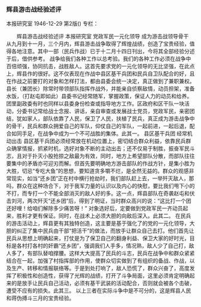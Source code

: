### 辉县游击战经验述评
本报研究室
1946-12-29
第2版()
专栏：

　　辉县游击战经验述评
    本报研究室
    党政军民一元化领导  成为游击战领导骨干
    从九月到十一月，三个月内，辉县游击战争取得了辉煌战绩，创造了宝贵经验，值得各地注意。其中一部（民兵作战）已于十二月十四日刊出，今将其全部经验分述于后，借供参考。
    战争给我们各种工作以总考验。我们的各种工作必须在战争中百倍顽强，协同抗击，战胜敌人。这首先要求党的一元化领导的无比坚强，在此点上，辉县作的很好。这不仅表现在作战中县区基干兵团和民兵自卫队配合的好，且在作战之前要打的对象和怎样打法，都由县委会统一决定，真正做到了兼职兼权。县长（兼团长）除常时带领部队指挥作战外，并能亲自侦察敌情，动员担架，准备水饭，（打赵屯即如此）县委书记经常随军，掌握政策，保证人力的动员和给养。团里副政委有时也同样以县委身份检查或指导地方工作。区政府和区干队一块活动，分委书记常给战士念报、讲话，亲自审查或发展战士党员，党政军民，亲密团结，犹如家人，部队依靠了人民，保卫了人民，扶植了民兵，真正成为游击战争中的骨干，民兵和群众拥爱自己的军队，仰仗自己的军队，一起前进，一起后退，配合如同手足，在战争中成为一个不可战胜的集体。此其一。
    县区基干兵团  经常机动出击
    县区基干兵团必须经常放在机动位置上，密切结合群众利益，依靠民兵群众确掌情报，抓紧时机，选好对象不断的主动出击；还不仅易于制胜，振奋军民斗志，且对于扑灭小股抢掠之敌最为有效，同时，地方上希望部队分散，而部队往往要集中的矛盾亦可迎刃而解。但首先要明确地方游击部队的作战方针，是集小胜为大胜，切忌“专吃大鱼”的思想，要知道贪多嚼不烂，是全然无益的。群众的观感非常现实，如当“还乡团”正在村中横行抢劫时，我们部队赶上去，一举歼灭敌人，那吗，群众在这种场合下，对于我军力量的认识以及内心的快慰，要比我们甩下小的不打，而专打一个不能全部消灭的敌人好的多。这一点，辉县部队在奇袭赵屯和伏击刘河，两次歼灭“还乡团”后，得到了明证，当时群众高兴的说：“这比打一个团还好哩！给咱们解除多少痛苦呀！”
    对象选好后，定要做到党政军民一齐动员起来，胜利才更有保证。同时，在战术上必须大胆的向敌后深入。此其二。
    在民兵的游击活动上，辉县更有其独特创造，这主要是基于强化了的党的一元化领导，大胆的纠正了集中民兵由干部“把活干”的做法，而放手让群众自己去打。他们首先让民兵从思想上明确起来，打仗是为了保卫自己的翻身利益、保卫大家的好时光，目标是各村打各村的奸霸“还乡团”，强调我们人手多，情况熟，敌人少了自己打，敌人多了，有部队替咱撑腰。这样大大提高了民兵的斗志，民兵在战争中和群众紧紧结合在一起，加强了村指挥部的作用，使群众切实做到了有组织的备战、作战，以及生产、转移和情报联络等。于是到处打响了，敌人恐慌了，群众兴奋了，高度发挥了积极性和创造性，获得了光辉的战绩，打开了斗争局面，这里必须肯定明确起来的是放手让民兵自己活动，必须有基干武装的活动配合，否则就会被各个击破，遭受不应有的损失。此其三。
    以上三者在实际斗争中是不可分的，这是辉县人民和蒋伪搏斗三月的宝贵经验。
